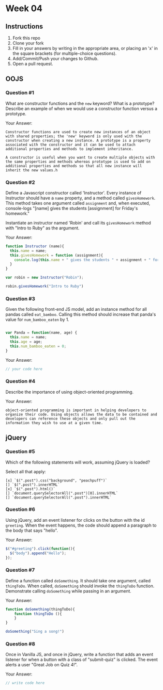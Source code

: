 # Week 04

## Instructions

1. Fork this repo
2. Clone your fork
3. Fill in your answers by writing in the appropriate area, or placing an 'x' in
the square brackets (for multiple-choice questions).
4. Add/Commit/Push your changes to Github.
5. Open a pull request.

## OOJS

### Question #1

What are constructor functions and the `new` keyword? What is a prototype? Describe an example of when we would use a constructor function versus a prototype.

Your Answer:
```text
Constructor functions are used to create new instances of an object with shared properties; the 'new' keyword is only used with the constructor when creating a new instance. A prototype is a property associated with the constructor and it can be used to attach additional properties and methods to implement inheritance.

A constructor is useful when you want to create multiple objects with the same properties and methods whereas prototype is used to add on additional properties and methods so that all new instance will inherit the new values.h
```

### Question #2

Define a Javascript constructor called 'Instructor'. Every instance of Instructor should have a `name` property, and a method called `givesHomework`. This method takes one argument called `assignment` and, when executed, console-logs "[name] gives the students [assignment] for Friday's homework."

Instantiate an instructor named 'Robin' and call its `givesHomework` method with "Intro to Ruby" as the argument.

Your Answer:

```js
function Instructor (name){
  this.name = name;
  this.givesHomework = function (assignment){
    console.log(this.name + " gives the students " + assignment + " for Friday's homework.")
  }
}

var robin = new Instructor("Robin");

robin.givesHomework("Intro to Ruby")

```
### Question #3

Given the following front-end JS model, add an instance method for all pandas called `eat_bamboo`. Calling this method should increase that panda's value for `num_bamboo_eaten` by 1.

```js

var Panda = function(name, age) {
  this.name = name;
  this.age = age;
  this.num_bamboo_eaten = 0;
}
```
Your Answer:
```js
// your code here
```

### Question #4

Describe the importance of using object-oriented programming.

Your Answer:
```text
object-oriented programming is important in helping developers to organize their code. Using objects allows the data to be contained and developers can reference these objects and only pull out the information they wish to use at a given time.
```

## jQuery

### Question #5

Which of the following statements will work, assuming jQuery is loaded?

Select all that apply:
```
[x] `$(".post").css("background", "peachpuff")`
[] `$(".post").innerHTML`
[x] `$(".post").html()`
[] `document.querySelectorAll(".post")[0].innerHTML`
[] `document.querySelectorAll(".post").innerHTML`
```

### Question #6

Using jQuery, add an event listener for clicks on the button with the id
`greeting`. When the event happens, the code should append a paragraph to the
body that says "hello".

Your Answer:
```js
$("#greeting").click(function(){
  $("body").append("Hello");
});
```

### Question #7

Define a function called `doSomething`. It should take one argument, called
`thingToDo`. When called, `doSomething` should invoke the `thingToDo` function. Demonstrate calling `doSomething` while passing in an argument.

Your Answer:
```js
function doSomething(thingToDo){
    function thingToDo (){    
    }
}

doSomething("Sing a song!")
```

### Question #8

Once in Vanilla JS, and once in jQuery, write a function that adds an event listener for when a button with a class of "submit-quiz" is clicked. The event alerts a user "Great Job on Quiz 4!".

Your Answer:
```js
// write code here
```
